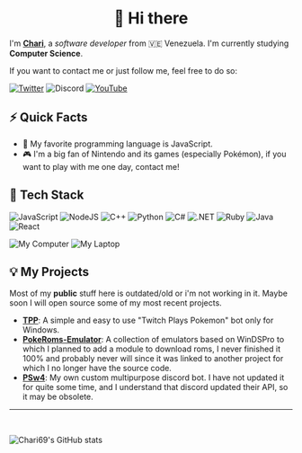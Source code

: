 <h1 align='center'>👋 Hi there</h1>

I'm [**Chari**](https://github.com/Chari69), a _software developer_ from
🇻🇪 Venezuela. I'm currently studying **Computer Science**.

If you want to contact me or just follow me, feel free to do so:

[![Twitter](https://img.shields.io/badge/@jdchari-000000?style=flat-square&logo=x&logoColor=white)](https://twitter.com/jdchari)
![Discord](https://img.shields.io/badge/@chari69-5865F2?style=flat-square&logo=discord&logoColor=white)
[![YouTube](https://img.shields.io/badge/@Chari69-darkred?style=flat-square&logo=youtube&logoColor=white)](https://youtube.com/@Chari69)

## ⚡️ Quick Facts

- 🎉 My favorite programming language is JavaScript.
- 🎮 I'm a big fan of Nintendo and its games (especially Pokémon), if you want to play with me one day, contact me!

## 🚀 Tech Stack

![JavaScript](https://img.shields.io/badge/JavaScript-323330?style=flat-square&logo=javascript&logoColor=F7DF1E)
![NodeJS](https://img.shields.io/badge/Node.js-6DA55F?style=flat-square&logo=node.js&logoColor=white)
![C++](https://img.shields.io/badge/C++-00599C?style=flat-square&logo=c%2B%2B&logoColor=white)
![Python](https://img.shields.io/badge/Python-3776AB?style=flat-square&logo=python&logoColor=white)
![C#](https://img.shields.io/badge/C%23-239120?style=flat-square&logo=c-sharp&logoColor=white)
![.NET](https://img.shields.io/badge/.NET-5C2D91?style=flat-square&logo=dot-net&logoColor=white)
![Ruby](https://img.shields.io/badge/Ruby-CC342D?style=flat-square&logo=ruby&logoColor=white)
![Java](https://img.shields.io/badge/Java-ED8B00?style=flat-square&logo=openjdk&logoColor=white)
![React](https://img.shields.io/badge/React-%2320232a.svg?style=flat-square&logo=react&logoColor=%2361DAFB)

![My Computer](https://img.shields.io/badge/Windows_10-i5_6th_Gen_%7C_RX_580_%7C_16GB_RAM-0078D6?style=flat-square&logo=windows&logoColor=white)
![My Laptop](https://img.shields.io/badge/Fedora-Thinkpad_X230_%7C_i5_3rd_Gen_%7C_4GB_RAM-294172?style=flat-square&logo=fedora&logoColor=white)

## 💡 My Projects

Most of my **public** stuff here is outdated/old or i'm not working in it. Maybe soon I will open source some of my most recent projects.

- [**TPP**](https://github.com/chari69/TwitchPlaysPokemon): A simple and easy to use "Twitch Plays Pokemon" bot only for Windows.
- [**PokeRoms-Emulator**](https://github.com/chari69/PokeRoms-Emulator): A collection of emulators based on WinDSPro to which I planned to add a module to download roms, I never finished it 100% and probably never will since it was linked to another project for which I no longer have the source code.
- [**PSw4**](https://github.com/chari69/PSw4): My own custom multipurpose discord bot. I have not updated it for quite some time, and I understand that discord updated their API, so it may be obsolete.

---

<br />

![Chari69's GitHub stats](https://github-readme-stats.vercel.app/api?username=chari69&show_icons=true&theme=tokyonight)
